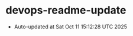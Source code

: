 # devops-readme-update
<!--START_SECTION:activity-->
- Auto-updated at Sat Oct 11 15:12:28 UTC 2025
<!--END_SECTION:activity-->
